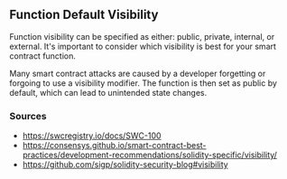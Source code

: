 ## Function Default Visibility

Function visibility can be specified as either: public, private, internal, or external. It's important to consider which visibility is best for your smart contract function. 

Many smart contract attacks are caused by a developer forgetting or forgoing to use a visibility modifier. The function is then set as public by default, which can lead to unintended state changes.

### Sources

- https://swcregistry.io/docs/SWC-100
- https://consensys.github.io/smart-contract-best-practices/development-recommendations/solidity-specific/visibility/
- https://github.com/sigp/solidity-security-blog#visibility
